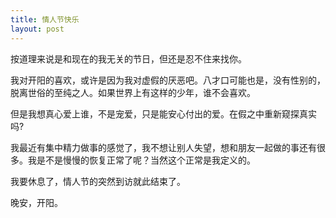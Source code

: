 ```yaml
---
title: 情人节快乐
layout: post
---
```

    

按道理来说是和现在的我无关的节日，但还是忍不住来找你。

    

我对开阳的喜欢，或许是因为我对虚假的厌恶吧。八才口可能也是，没有性别的，脱离世俗的至纯之人。如果世界上有这样的少年，谁不会喜欢。

    

但是我想真心爱上谁，不是宠爱，只是能安心付出的爱。在假之中重新窥探真实吗?

    

我最近有集中精力做事的感觉了，我不想让别人失望，想和朋友一起做的事还有很多。我是不是慢慢的恢复正常了呢？当然这个正常是我定义的。

    

我要休息了，情人节的突然到访就此结束了。

    

晚安，开阳。